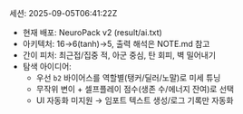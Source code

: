 세션: 2025-09-05T06:41:22Z

- 현재 배포: NeuroPack v2 (result/ai.txt)
- 아키텍처: 16→6(tanh)→5, 출력 해석은 NOTE.md 참고
- 간이 피처: 최근접/집중 적, 아군 중심, 탄 회피, 벽 밀어내기
- 탐색 아이디어:
  - 우선 `b2` 바이어스를 역할별(탱커/딜러/노말)로 미세 튜닝
  - 무작위 변이 + 셀프플레이 점수(생존 수/에너지 잔여)로 선택
  - UI 자동화 미지원 → 임포트 텍스트 생성/로그 기록만 자동화

